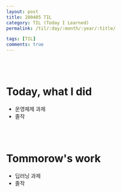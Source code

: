 ```yaml
---
layout: post
title: 200405 TIL
category: TIL (Today I Learned)
permalink: /til/:day/:month/:year/:title/

tags: [TIL]
comments: true
---
```

<br/>
<br/>

# Today, what I did
- 운영체제 과제
- 졸작


<br/>
<br/>

# Tommorow's work
- 딥러닝 과제
- 졸작
